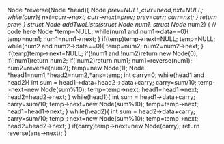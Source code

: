  Node *reverse(Node *head){
        Node *prev=NULL,*curr=head,*nxt=NULL;
        while(curr){
            nxt=curr->next;
            curr->next=prev;
            prev=curr;
            curr=nxt;
        }
        return prev;
    }
    struct Node* addTwoLists(struct Node* num1, struct Node* num2)
    {
        // code here
        Node *temp=NULL;
        while(num1 and num1->data==0){
            temp=num1;
            num1=num1->next;
        }
        if(temp)temp->next=NULL;
        temp=NULL;
        while(num2 and num2->data==0){
            temp=num2;
            num2=num2->next;
        }
        if(temp)temp->next=NULL;
        if(!num1 and !num2)return new Node(0);
        if(!num1)return num2;
        if(!num2)return num1;
        num1=reverse(num1);
        num2=reverse(num2);
        temp=new Node(1);
        Node *head1=num1,*head2=num2,*ans=temp;
        int carry=0;
        while(head1 and head2){
            int sum = head1->data+head2->data+carry;
            carry=sum/10;
            temp->next=new Node(sum%10);
            temp=temp->next;
            head1=head1->next;
            head2=head2->next;
        }
        while(head1){
            int sum = head1->data+carry;
            carry=sum/10;
            temp->next=new Node(sum%10);
            temp=temp->next;
            head1=head1->next;
        }
        while(head2){
            int sum = head2->data+carry;
            carry=sum/10;
            temp->next=new Node(sum%10);
            temp=temp->next;
            head2=head2->next;
        }
        if(carry)temp->next=new Node(carry);
        return reverse(ans->next);
    }

